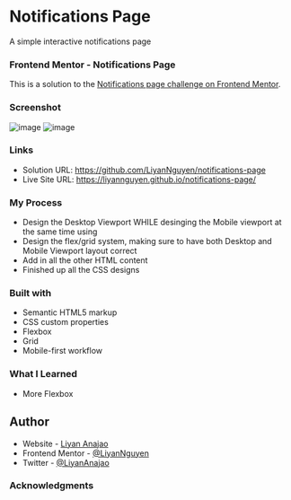 # Notifications Page
A simple interactive notifications page

### Frontend Mentor - Notifications Page
This is a solution to the [Notifications page challenge on Frontend Mentor](https://www.frontendmentor.io/challenges/notifications-page-DqK5QAmKbC).

### Screenshot
![image](https://user-images.githubusercontent.com/50958126/195126117-c6965c96-fb6b-4bd4-8ad0-bd5483f7d9b2.png)
![image](https://user-images.githubusercontent.com/50958126/195126464-b27c62f2-5b67-40ac-bd89-8dde706ec247.png)


### Links
- Solution URL: https://github.com/LiyanNguyen/notifications-page
- Live Site URL: https://liyannguyen.github.io/notifications-page/

### My Process
- Design the Desktop Viewport WHILE desinging the Mobile viewport at the same time using
- Design the flex/grid system, making sure to have both Desktop and Mobile Viewport layout correct
- Add in all the other HTML content
- Finished up all the CSS designs

### Built with
- Semantic HTML5 markup
- CSS custom properties
- Flexbox
- Grid
- Mobile-first workflow

### What I Learned
- More Flexbox

## Author
- Website - [Liyan Anajao](https://liyannguyen.github.io/Portfolio)
- Frontend Mentor - [@LiyanNguyen](https://frontendmentor.io/profile/LiyanNguyen)
- Twitter - [@LiyanAnajao](https://twitter.com/LiyanAnajao)

### Acknowledgments
